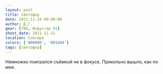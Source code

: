 ```yaml
---
layout: post
title: Светофор
date: 2021-11-24 00:00:00
author: Д.Г.
gear: [70D, Индустар 61]
shoot_date: 2021-11-21
location: Снегири
colors: ['000000', '001b04']
tags: [светофор]
---
```

Немножко поигрался съёмкой не в фокусе. Прикольно вышло, как по мне.
